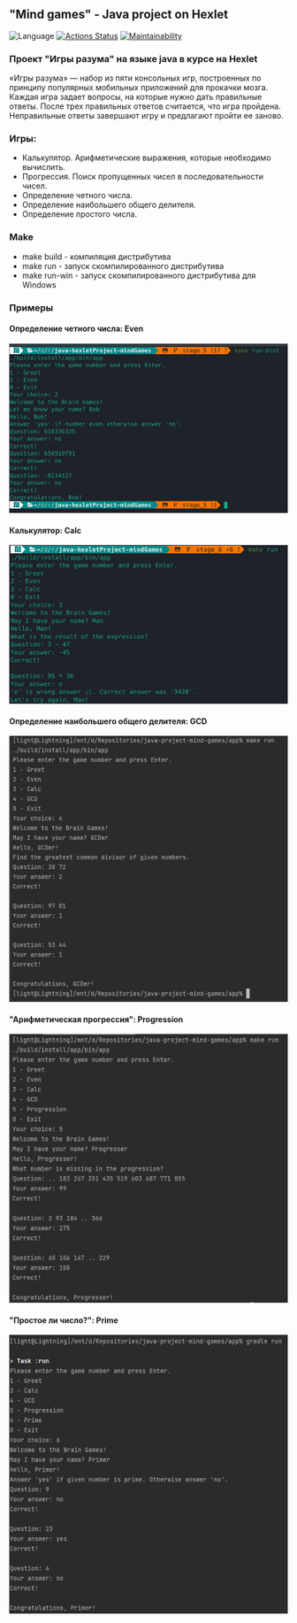 ## "Mind games" - Java project on Hexlet ##

![Language](https://img.shields.io/badge/Java-17%2B-blue)
[![Actions Status](https://github.com/puretruth/java-project-lvl1/workflows/hexlet-check/badge.svg)](https://github.com/puretruth/java-project-lvl1/actions)
[![Maintainability](https://api.codeclimate.com/v1/badges/78d49b4b7458d8dc10d6/maintainability)](https://codeclimate.com/github/puretruth/java-project-lvl1/maintainability)

### Проект "Игры разума" на языке java в курсе на Hexlet ###

«Игры разума» — набор из пяти консольных игр, построенных по принципу популярных мобильных приложений для прокачки мозга. Каждая игра задает вопросы, на которые нужно дать правильные ответы. После трех правильных ответов считается, что игра пройдена. Неправильные ответы завершают игру и предлагают пройти ее заново.

### Игры: ###

* Калькулятор. Арифметические выражения, которые необходимо вычислить.
* Прогрессия. Поиск пропущенных чисел в последовательности чисел.
* Определение четного числа.
* Определение наибольшего общего делителя.
* Определение простого числа.

### Make ###

* make build - компиляция дистрибутива
* make run - запуск скомпилированного дистрибутива
* make run-win - запуск скомпилированного дистрибутива для Windows

### Примеры ###

#### Определение четного числа: Even ####

![Победа](examples/screenshots/even_win.png)

#### Калькулятор: Calc ####

![Победа](examples/screenshots/calc.png)

#### Определение наибольшего общего делителя: GCD ####

![Победа](examples/screenshots/GCD.png)

#### "Арифметическая прогрессия": Progression ####

![Победа](examples/screenshots/progression.png)

#### "Простое ли число?": Prime ####

![Победа](examples/screenshots/prime.png)

